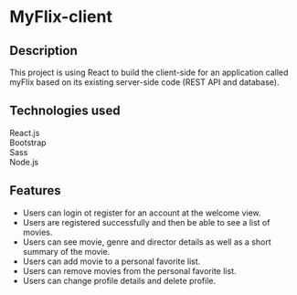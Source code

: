 # MyFlix-client

## Description

This project is using React to build the client-side for an application called myFlix based on its existing server-side code (REST API and database).

## Technologies used

React.js                  
Bootstrap                       
Sass                        
Node.js

## Features

- Users can login ot register for an account at the welcome view.             
- Users are registered successfully and then be able to see a list of movies.                           
- Users can see movie, genre and director details as well as a short summary of the movie.            
- Users can add movie to a personal favorite list.  
- Users can remove movies from the personal favorite list.  
- Users can change profile details and delete profile.
